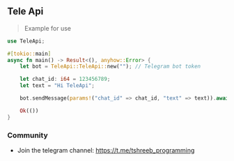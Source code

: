 ## Tele Api

> Example for use

``` rust
use TeleApi; 

#[tokio::main]
async fn main() -> Result<(), anyhow::Error> {
    let bot = TeleApi::TeleApi::new(""); // Telegram bot token

    let chat_id: i64 = 123456789;
    let text = "Hi TeleApi";

    bot.sendMessage(params!("chat_id" => chat_id, "text" => text)).await?;

    Ok(())
}

```

### Community

- Join the telegram channel: https://t.me/tshreeb_programming

